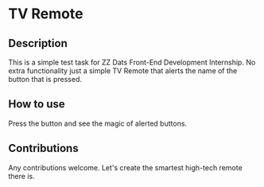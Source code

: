 # TV Remote

## Description
This is a simple test task for ZZ Dats Front-End Development Internship. No extra functionality just a simple TV Remote that alerts the name of the button that is pressed. 

## How to use 
Press the button and see the magic of alerted buttons. 

## Contributions 
Any contributions welcome. Let's create the smartest high-tech remote there is.
